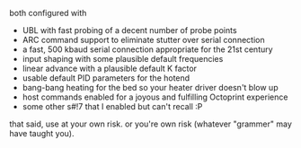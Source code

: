 both configured with
- UBL with fast probing of a decent number of probe points
- ARC command support to eliminate stutter over serial connection
- a fast, 500 kbaud serial connection appropriate for the 21st century
- input shaping with some plausible default frequencies
- linear advance with a plausible default K factor
- usable default PID parameters for the hotend
- bang-bang heating for the bed so your heater driver doesn't blow up
- host commands enabled for a joyous and fulfilling Octoprint experience
- some other s#!7 that I enabled but can't recall :P

that said, use at your own risk.  or you're own risk (whatever "grammer"
may have taught you).
